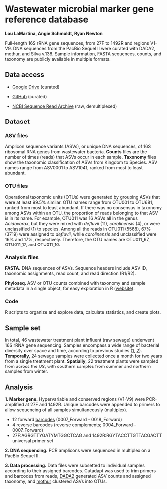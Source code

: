 # Wastewater microbial marker gene reference database

<b>Lou LaMartina, Angie Schmoldt, Ryan Newton</b>

Full-length 16S rRNA gene sequences, from 27F to 1492R and regions V1-V9. DNA sequences from the PacBio Sequel II were curated with DADA2, mothur, and Silva v.138. Sample information, FASTA sequences, counts, and taxonomy are publicly available in multiple formats.


## Data access

- [Google Drive](https://drive.google.com/drive/folders/1lfjwUHkiLNQoR53-yt8B6eLNDEsZCWob?usp=sharing) (curated)

- [GitHub](https://github.com/loulanomics/Full16S_sewageDatabase/tree/main/Files) (curated)

- [NCBI Sequence Read Archive](https://www.ncbi.nlm.nih.gov/Traces/study/?acc=PRJNA809416&o=acc_s%3Aa) (raw, demultiplexed)


## Dataset

### ASV files

Amplicon sequence variants (ASVs), or unique DNA sequences, of 16S ribosomal RNA genes from wastewater bacteria. <b>Counts</b> files are the number of times (reads) that ASVs occur in each sample. <b>Taxonomy</b> files show the taxonomic classification of ASVs from Kingdom to Species. ASV names range from ASV0001 to ASV1041, ranked from most to least abundant.

### OTU files

Operational taxonomic units (OTUs) were generated by grouping ASVs that were at least 99.5% similar. OTU names range from OTU001 to OTU681, ranked from most to least abundant. If there was no consensus in taxonomy among ASVs within an OTU, the proportion of reads belonging to that ASV is in its name. For example, OTU011 was 16 ASVs all in the genus <i>Acidovorax</i>, but they were mixed with <i>defluvii</i> (11), <i>carolinensis</i> (4), or were unclassified (1) to species. Among all the reads in OTU011 (5568), 67% (3719) were assigned to <i>defluvii</i>, while <i>carolinensis</i> and unclassified were 16% and 17%, respectively. Therefore, the OTU names are OTU011_67, OTU011_17, and OTU011_16.
  
### Analysis files
  
<b>FASTA.</b>  DNA sequences of ASVs. Sequence headers include ASV ID, taxonomic assignments, read count, and read direction (R1/R2).

<b>Phyloseq. </b>  ASV or OTU counts combined with taxonomy and sample metadata in a single object, for easy exploration in R ([website](https://joey711.github.io/phyloseq/)).


### Code

R scripts to organize and explore data, calculate statistics, and create plots.

## Sample set

In total, 46 wastewater treatment plant influent (raw sewage) underwent 16S rRNA gene sequencing. Samples encompass a wide range of bacterial diversity over space and time, according to previous studies ([1](https://microbiomejournal.biomedcentral.com/articles/10.1186/s40168-021-01038-5), [2](https://microbiomejournal.biomedcentral.com/articles/10.1186/s40168-021-01038-5)). <b>Temporally</b>, 24 sewage samples were collected once a month for two years from a single treatment plant. <b>Spatially</b>, 22 treatment plants were sampled from across the US, with southern samples from summer and northern samples from winter.


## Analysis

<b>1.  Marker gene.</b>  Hypervariable and conserved regions (V1-V9) were PCR-amplified at 27F and 1492R. Unique barcodes were appended to primers to allow  sequencing of all samples simultaneously (multiplex).

- 12 forward [barcodes](https://github.com/PacificBiosciences/Bioinformatics-Training/blob/master/barcoding/pacbio_384_barcodes.fasta) (0007_Forward - 0018_Forward)
- 4 reverse barcodes (reverse complements; 0004_Forward - 0007_Forward)
- 27F:AGRGTTYGATYMTGGCTCAG and 1492R:RGYTACCTTGTTACGACTT universal primer set

<b>2.  DNA sequencing.</b>  PCR amplicons were sequenced in multiplex on a PacBio Sequel II.

<b>3.  Data processing.</b>  Data files were subsetted to individual samples according to their assigned barcodes. Cutadapt was used to trim primers and barcodes from reads, [DADA2](https://benjjneb.github.io/dada2/tutorial.html) generated ASV counts and assigned taxonomy, and [mothur](https://mothur.org/wiki/cluster/) clustered ASVs into OTUs.

